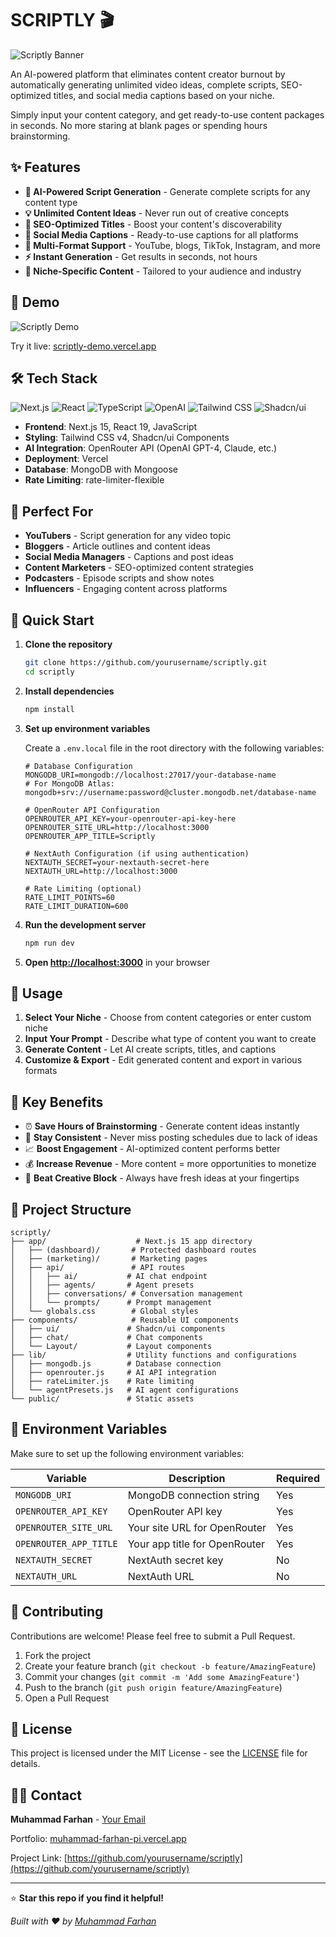 # SCRIPTLY 🎬

![Scriptly Banner](/scriptly-banner.png)

An AI-powered platform that eliminates content creator burnout by automatically generating unlimited video ideas, complete scripts, SEO-optimized titles, and social media captions based on your niche.

Simply input your content category, and get ready-to-use content packages in seconds. No more staring at blank pages or spending hours brainstorming.

## ✨ Features

- **🧠 AI-Powered Script Generation** - Generate complete scripts for any content type
- **💡 Unlimited Content Ideas** - Never run out of creative concepts
- **🎯 SEO-Optimized Titles** - Boost your content's discoverability
- **📱 Social Media Captions** - Ready-to-use captions for all platforms
- **🎨 Multi-Format Support** - YouTube, blogs, TikTok, Instagram, and more
- **⚡ Instant Generation** - Get results in seconds, not hours
- **🎪 Niche-Specific Content** - Tailored to your audience and industry

## 🚀 Demo

![Scriptly Demo](./demo-screenshot.png)

Try it live: [scriptly-demo.vercel.app](https://your-demo-link.com)

## 🛠️ Tech Stack

![Next.js](https://img.shields.io/badge/Next.js-000000?style=for-the-badge&logo=next.js&logoColor=white)
![React](https://img.shields.io/badge/React-20232A?style=for-the-badge&logo=react&logoColor=61DAFB)
![TypeScript](https://img.shields.io/badge/TypeScript-007ACC?style=for-the-badge&logo=typescript&logoColor=white)
![OpenAI](https://img.shields.io/badge/OpenAI-412991?style=for-the-badge&logo=openai&logoColor=white)
![Tailwind CSS](https://img.shields.io/badge/Tailwind_CSS-38B2AC?style=for-the-badge&logo=tailwind-css&logoColor=white)
![Shadcn/ui](https://img.shields.io/badge/Shadcn/ui-000000?style=for-the-badge&logo=shadcnui&logoColor=white)

- **Frontend**: Next.js 15, React 19, JavaScript
- **Styling**: Tailwind CSS v4, Shadcn/ui Components
- **AI Integration**: OpenRouter API (OpenAI GPT-4, Claude, etc.)
- **Deployment**: Vercel
- **Database**: MongoDB with Mongoose
- **Rate Limiting**: rate-limiter-flexible

## 🎯 Perfect For

- **YouTubers** - Script generation for any video topic
- **Bloggers** - Article outlines and content ideas
- **Social Media Managers** - Captions and post ideas
- **Content Marketers** - SEO-optimized content strategies
- **Podcasters** - Episode scripts and show notes
- **Influencers** - Engaging content across platforms

## 🚀 Quick Start

1. **Clone the repository**
   ```bash
   git clone https://github.com/yourusername/scriptly.git
   cd scriptly
   ```

2. **Install dependencies**
   ```bash
   npm install
   ```

3. **Set up environment variables**
   
   Create a `.env.local` file in the root directory with the following variables:
   
   ```env
   # Database Configuration
   MONGODB_URI=mongodb://localhost:27017/your-database-name
   # For MongoDB Atlas: mongodb+srv://username:password@cluster.mongodb.net/database-name
   
   # OpenRouter API Configuration
   OPENROUTER_API_KEY=your-openrouter-api-key-here
   OPENROUTER_SITE_URL=http://localhost:3000
   OPENROUTER_APP_TITLE=Scriptly
   
   # NextAuth Configuration (if using authentication)
   NEXTAUTH_SECRET=your-nextauth-secret-here
   NEXTAUTH_URL=http://localhost:3000
   
   # Rate Limiting (optional)
   RATE_LIMIT_POINTS=60
   RATE_LIMIT_DURATION=600
   ```

4. **Run the development server**
   ```bash
   npm run dev
   ```

5. **Open [http://localhost:3000](http://localhost:3000)** in your browser

## 📖 Usage

1. **Select Your Niche** - Choose from content categories or enter custom niche
2. **Input Your Prompt** - Describe what type of content you want to create
3. **Generate Content** - Let AI create scripts, titles, and captions
4. **Customize & Export** - Edit generated content and export in various formats

## 🌟 Key Benefits

- ⏰ **Save Hours of Brainstorming** - Generate content ideas instantly
- 🎯 **Stay Consistent** - Never miss posting schedules due to lack of ideas
- 📈 **Boost Engagement** - AI-optimized content performs better
- 💰 **Increase Revenue** - More content = more opportunities to monetize
- 🧠 **Beat Creative Block** - Always have fresh ideas at your fingertips

## 📁 Project Structure

```
scriptly/
├── app/                    # Next.js 15 app directory
│   ├── (dashboard)/       # Protected dashboard routes
│   ├── (marketing)/       # Marketing pages
│   ├── api/               # API routes
│   │   ├── ai/           # AI chat endpoint
│   │   ├── agents/       # Agent presets
│   │   ├── conversations/ # Conversation management
│   │   └── prompts/      # Prompt management
│   └── globals.css        # Global styles
├── components/            # Reusable UI components
│   ├── ui/               # Shadcn/ui components
│   ├── chat/             # Chat components
│   └── Layout/           # Layout components
├── lib/                  # Utility functions and configurations
│   ├── mongodb.js        # Database connection
│   ├── openrouter.js     # AI API integration
│   ├── rateLimiter.js    # Rate limiting
│   └── agentPresets.js   # AI agent configurations
└── public/               # Static assets
```

## 🔧 Environment Variables

Make sure to set up the following environment variables:

| Variable | Description | Required |
|----------|-------------|----------|
| `MONGODB_URI` | MongoDB connection string | Yes |
| `OPENROUTER_API_KEY` | OpenRouter API key | Yes |
| `OPENROUTER_SITE_URL` | Your site URL for OpenRouter | Yes |
| `OPENROUTER_APP_TITLE` | Your app title for OpenRouter | Yes |
| `NEXTAUTH_SECRET` | NextAuth secret key | No |
| `NEXTAUTH_URL` | NextAuth URL | No |

## 🤝 Contributing

Contributions are welcome! Please feel free to submit a Pull Request.

1. Fork the project
2. Create your feature branch (`git checkout -b feature/AmazingFeature`)
3. Commit your changes (`git commit -m 'Add some AmazingFeature'`)
4. Push to the branch (`git push origin feature/AmazingFeature`)
5. Open a Pull Request

## 📝 License

This project is licensed under the MIT License - see the [LICENSE](LICENSE) file for details.

## 🙋‍♂️ Contact

**Muhammad Farhan** - [Your Email](mailto:your.email@example.com)

Portfolio: [muhammad-farhan-pi.vercel.app](https://muhammad-farhan-pi.vercel.app/)

Project Link: [https://github.com/yourusername/scriptly](https://github.com/yourusername/scriptly)

---

⭐ **Star this repo if you find it helpful!**

*Built with ❤️ by [Muhammad Farhan](https://muhammad-farhan-pi.vercel.app/)*